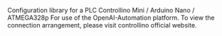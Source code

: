 Configuration library for a PLC Controllino Mini / Arduino Nano / ATMEGA328p 
For use of the OpenAI-Automation platform.
To view the connection arrangement, please visit controllino official website.